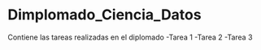 # Dimplomado_Ciencia_Datos
Contiene las tareas realizadas en el diplomado
   -Tarea 1
   -Tarea 2
   -Tarea 3
